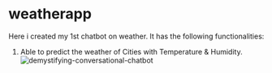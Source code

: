 # weatherapp
Here i created my 1st chatbot on weather.
It has the following functionalities:
1. Able to predict the weather of Cities with Temperature & Humidity.
![demystifying-conversational-chatbot](https://user-images.githubusercontent.com/84494071/132132412-060ddebd-422d-40fc-8707-6e06e2219361.png)
